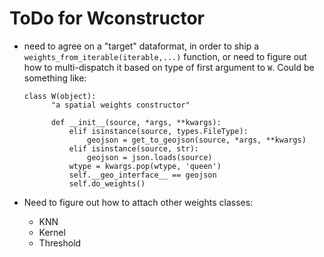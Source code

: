 ToDo for Wconstructor
=======================

- need to agree on a "target" dataformat, in order to ship a
  `weights_from_iterable(iterable,...)` function, or need to figure out how to
  multi-dispatch it based on type of first argument to `W`. Could be something like:

  ```
  class W(object):
        "a spatial weights constructor"

        def __init__(source, *args, **kwargs):
            elif isinstance(source, types.FileType):
                geojson = get_to_geojson(source, *args, **kwargs)
            elif isinstance(source, str):
                geojson = json.loads(source)
            wtype = kwargs.pop(wtype, 'queen')
            self.__geo_interface__ == geojson
            self.do_weights()
  ```
- Need to figure out how to attach other weights classes:
    - KNN
    - Kernel
    - Threshold
